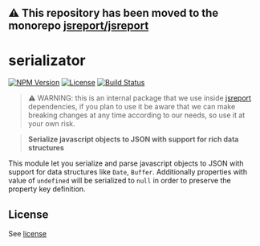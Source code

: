**⚠️ This repository has been moved to the monorepo [jsreport/jsreport](https://github.com/jsreport/jsreport)**
--

# serializator
[![NPM Version](http://img.shields.io/npm/v/serializator.svg?style=flat-square)](https://npmjs.com/package/serializator)
[![License](http://img.shields.io/npm/l/serializator.svg?style=flat-square)](http://opensource.org/licenses/MIT)
[![Build Status](https://travis-ci.org/jsreport/serializator.png?branch=master)](https://travis-ci.org/jsreport/serializator)

> ⚠️ WARNING: this is an internal package that we use inside [jsreport](https://github.com/jsreport/jsreport) dependencies, if you plan to use it be aware that we can make breaking changes at any time according to our needs, so use it at your own risk.

> **Serialize javascript objects to JSON with support for rich data structures**

This module let you serialize and parse javascript objects to JSON with support for data structures like `Date`, `Buffer`. Additionally properties with value of `undefined` will be serialized to `null` in order to preserve the property key definition.

## License
See [license](https://github.com/jsreport/serializator/blob/master/LICENSE)
